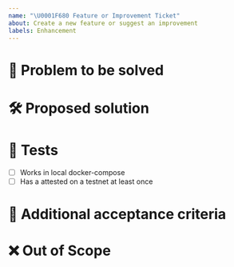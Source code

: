 ```yaml
---
name: "\U0001F680 Feature or Improvement Ticket"
about: Create a new feature or suggest an improvement
labels: Enhancement
---
```


# 🎯 Problem to be solved

<!--Describe in detail the problem to be solved by this feature/enhancement and why it is important. -->

# 🛠️ Proposed solution

<!--Describe the solution to be implemented-->

# 🧪 Tests

<!--Delete any irrelevant item and add other mandatory tests that should be passing-->

- [ ] Works in local docker-compose
- [ ] Has a attested on a testnet at least once

# 👐 Additional acceptance criteria

<!--List any additional acceptance criteria for this issue to be marked as closed.-->

# ❌ Out of Scope

<!--If there is anything to highlight as out of scope for this issue, please outline it here.-->

<!--# ✅ Issue Creation Checklist

Delete this section once you have validated that this ticket is
- [ ] Feasible: it can be completed in one sprint (2 weeks) by a single person, otherwise split the ticket into multiple issues
- [ ] Actionable: any contributor must be able to determine immediately what needs to be done to complete the ticket
- [ ] Clear: all contributors have a shared understanding of what it means
- [ ] Testable: there is an effective way to determine if the functionality works as expected -->
